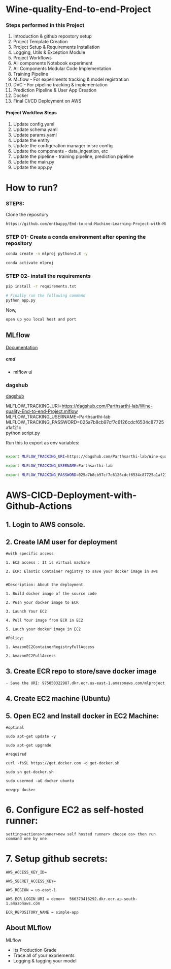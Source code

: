 # Wine-quality-End-to-end-Project

### Steps performed in this Project
1. Introduction & github repostory setup
2. Project Template Creation
3. Project Setup & Requirements Installation
4. Logging, Utils & Exception Module 
5. Project Workflows
6. All components Notebook experiment
7. All Components Modular Code Implementation
8. Training Pipeline
9. MLflow - For experiments tracking & model registration
10. DVC - For pipeline tracking & implementation 
11. Prediction Pipeline & User App Creation
12. Docker
13. Final CI/CD Deployment on AWS




####  Project Workflow Steps
1. Update config.yaml
2. Update schema.yaml
3. Update params.yaml
4. Update the entity
5. Update the configuration manager in src config
6. Update the components - data_ingestion, etc
7. Update the pipeline - training pipeline, prediction pipeline
8. Update the main.py
9. Update the app.py

# How to run?
### STEPS:

Clone the repository

```bash
https://github.com/entbappy/End-to-end-Machine-Learning-Project-with-MLflow
```
### STEP 01- Create a conda environment after opening the repository

```bash
conda create -n mlproj python=3.8 -y
```

```bash
conda activate mlproj
```


### STEP 02- install the requirements
```bash
pip install -r requirements.txt
```


```bash
# Finally run the following command
python app.py
```

Now,
```bash
open up you local host and port
```



## MLflow

[Documentation](https://mlflow.org/docs/latest/index.html)


##### cmd
- mlflow ui

### dagshub
[dagshub](https://dagshub.com/)

MLFLOW_TRACKING_URI=https://dagshub.com/Parthsarthi-lab/Wine-quality-End-to-end-Project.mlflow \
MLFLOW_TRACKING_USERNAME=Parthsarthi-lab \
MLFLOW_TRACKING_PASSWORD=025a7b8cb97cf7c6126cdcf6534c87725a1af21c \
python script.py

Run this to export as env variables:

```bash

export MLFLOW_TRACKING_URI=https://dagshub.com/Parthsarthi-lab/Wine-quality-End-to-end-Project.mlflow 

export MLFLOW_TRACKING_USERNAME=Parthsarthi-lab

export MLFLOW_TRACKING_PASSWORD=025a7b8cb97cf7c6126cdcf6534c87725a1af21c

```



# AWS-CICD-Deployment-with-Github-Actions

## 1. Login to AWS console.

## 2. Create IAM user for deployment

	#with specific access

	1. EC2 access : It is virtual machine

	2. ECR: Elastic Container registry to save your docker image in aws


	#Description: About the deployment

	1. Build docker image of the source code

	2. Push your docker image to ECR

	3. Launch Your EC2 

	4. Pull Your image from ECR in EC2

	5. Lauch your docker image in EC2

	#Policy:

	1. AmazonEC2ContainerRegistryFullAccess

	2. AmazonEC2FullAccess

	
## 3. Create ECR repo to store/save docker image
    - Save the URI: 975050322987.dkr.ecr.us-east-1.amazonaws.com/mlproject

	
## 4. Create EC2 machine (Ubuntu) 

## 5. Open EC2 and Install docker in EC2 Machine:
	
	
	#optinal

	sudo apt-get update -y

	sudo apt-get upgrade
	
	#required

	curl -fsSL https://get.docker.com -o get-docker.sh

	sudo sh get-docker.sh

	sudo usermod -aG docker ubuntu

	newgrp docker
	
# 6. Configure EC2 as self-hosted runner:
    setting>actions>runner>new self hosted runner> choose os> then run command one by one


# 7. Setup github secrets:

    AWS_ACCESS_KEY_ID=

    AWS_SECRET_ACCESS_KEY=

    AWS_REGION = us-east-1

    AWS_ECR_LOGIN_URI = demo>>  566373416292.dkr.ecr.ap-south-1.amazonaws.com

    ECR_REPOSITORY_NAME = simple-app




## About MLflow 
MLflow

 - Its Production Grade
 - Trace all of your expriements
 - Logging & tagging your model